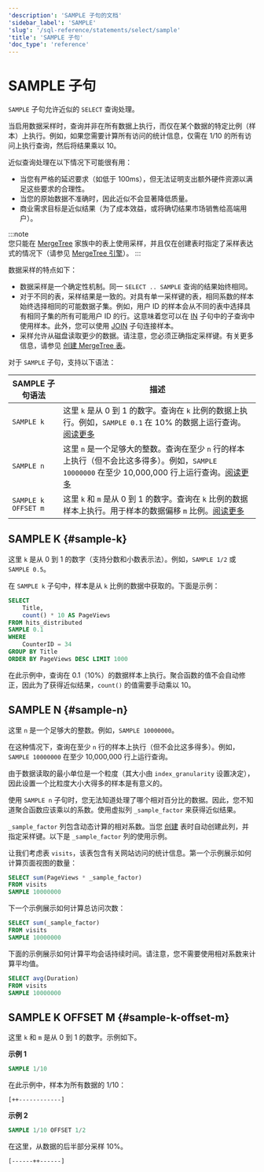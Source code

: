 ```yaml
---
'description': 'SAMPLE 子句的文档'
'sidebar_label': 'SAMPLE'
'slug': '/sql-reference/statements/select/sample'
'title': 'SAMPLE 子句'
'doc_type': 'reference'
---
```



# SAMPLE 子句

`SAMPLE` 子句允许近似的 `SELECT` 查询处理。

当启用数据采样时，查询并非在所有数据上执行，而仅在某个数据的特定比例（样本）上执行。例如，如果您需要计算所有访问的统计信息，仅需在 1/10 的所有访问上执行查询，然后将结果乘以 10。

近似查询处理在以下情况下可能很有用：

- 当您有严格的延迟要求（如低于 100ms），但无法证明支出额外硬件资源以满足这些要求的合理性。
- 当您的原始数据不准确时，因此近似不会显著降低质量。
- 商业需求目标是近似结果（为了成本效益，或将确切结果市场销售给高端用户）。

:::note    
您只能在 [MergeTree](../../../engines/table-engines/mergetree-family/mergetree.md) 家族中的表上使用采样，并且仅在创建表时指定了采样表达式的情况下（请参见 [MergeTree 引擎](../../../engines/table-engines/mergetree-family/mergetree.md#table_engine-mergetree-creating-a-table)）。
:::

数据采样的特点如下：

- 数据采样是一个确定性机制。同一 `SELECT .. SAMPLE` 查询的结果始终相同。
- 对于不同的表，采样结果是一致的。对具有单一采样键的表，相同系数的样本始终选择相同的可能数据子集。例如，用户 ID 的样本会从不同的表中选择具有相同子集的所有可能用户 ID 的行。这意味着您可以在 [IN](../../../sql-reference/operators/in.md) 子句中的子查询中使用样本。此外，您可以使用 [JOIN](../../../sql-reference/statements/select/join.md) 子句连接样本。
- 采样允许从磁盘读取更少的数据。请注意，您必须正确指定采样键。有关更多信息，请参见 [创建 MergeTree 表](../../../engines/table-engines/mergetree-family/mergetree.md#table_engine-mergetree-creating-a-table)。

对于 `SAMPLE` 子句，支持以下语法：

| SAMPLE 子句语法    | 描述                                                                                                                                                                                                                                    |
|---------------------|-----------------------------------------------------------------------------------------------------------------------------------------------------------------------------------------------------------------------------------------|
| `SAMPLE k`          | 这里 `k` 是从 0 到 1 的数字。查询在 `k` 比例的数据上执行。例如，`SAMPLE 0.1` 在 10% 的数据上运行查询。[阅读更多](#sample-k)                                                                                   |
| `SAMPLE n`          | 这里 `n` 是一个足够大的整数。查询在至少 `n` 行的样本上执行（但不会比这多得多）。例如，`SAMPLE 10000000` 在至少 10,000,000 行上运行查询。[阅读更多](#sample-n)                                          |
| `SAMPLE k OFFSET m` | 这里 `k` 和 `m` 是从 0 到 1 的数字。查询在 `k` 比例的数据样本上执行。用于样本的数据偏移 `m` 比例。[阅读更多](#sample-k-offset-m)                                                                                       |

## SAMPLE K {#sample-k}

这里 `k` 是从 0 到 1 的数字（支持分数和小数表示法）。例如，`SAMPLE 1/2` 或 `SAMPLE 0.5`。

在 `SAMPLE k` 子句中，样本是从 `k` 比例的数据中获取的。下面是示例：

```sql
SELECT
    Title,
    count() * 10 AS PageViews
FROM hits_distributed
SAMPLE 0.1
WHERE
    CounterID = 34
GROUP BY Title
ORDER BY PageViews DESC LIMIT 1000
```

在此示例中，查询在 0.1（10%）的数据样本上执行。聚合函数的值不会自动修正，因此为了获得近似结果，`count()` 的值需要手动乘以 10。

## SAMPLE N {#sample-n}

这里 `n` 是一个足够大的整数。例如，`SAMPLE 10000000`。

在这种情况下，查询在至少 `n` 行的样本上执行（但不会比这多得多）。例如，`SAMPLE 10000000` 在至少 10,000,000 行上运行查询。

由于数据读取的最小单位是一个粒度（其大小由 `index_granularity` 设置决定），因此设置一个比粒度大小大得多的样本是有意义的。

使用 `SAMPLE n` 子句时，您无法知道处理了哪个相对百分比的数据。因此，您不知道聚合函数应该乘以的系数。使用虚拟列 `_sample_factor` 来获得近似结果。

`_sample_factor` 列包含动态计算的相对系数。当您 [创建](../../../engines/table-engines/mergetree-family/mergetree.md#table_engine-mergetree-creating-a-table) 表时自动创建此列，并指定采样键。以下是 `_sample_factor` 列的使用示例。

让我们考虑表 `visits`，该表包含有关网站访问的统计信息。第一个示例展示如何计算页面视图的数量：

```sql
SELECT sum(PageViews * _sample_factor)
FROM visits
SAMPLE 10000000
```

下一个示例展示如何计算总访问次数：

```sql
SELECT sum(_sample_factor)
FROM visits
SAMPLE 10000000
```

下面的示例展示如何计算平均会话持续时间。请注意，您不需要使用相对系数来计算平均值。

```sql
SELECT avg(Duration)
FROM visits
SAMPLE 10000000
```

## SAMPLE K OFFSET M {#sample-k-offset-m}

这里 `k` 和 `m` 是从 0 到 1 的数字。示例如下。

**示例 1**

```sql
SAMPLE 1/10
```

在此示例中，样本为所有数据的 1/10：

`[++------------]`

**示例 2**

```sql
SAMPLE 1/10 OFFSET 1/2
```

在这里，从数据的后半部分采样 10%。

`[------++------]`
